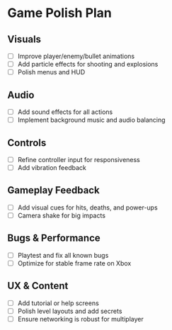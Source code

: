 # Game Polish Plan

## Visuals
- [ ] Improve player/enemy/bullet animations
- [ ] Add particle effects for shooting and explosions
- [ ] Polish menus and HUD

## Audio
- [ ] Add sound effects for all actions
- [ ] Implement background music and audio balancing

## Controls
- [ ] Refine controller input for responsiveness
- [ ] Add vibration feedback

## Gameplay Feedback
- [ ] Add visual cues for hits, deaths, and power-ups
- [ ] Camera shake for big impacts

## Bugs & Performance
- [ ] Playtest and fix all known bugs
- [ ] Optimize for stable frame rate on Xbox

## UX & Content
- [ ] Add tutorial or help screens
- [ ] Polish level layouts and add secrets
- [ ] Ensure networking is robust for multiplayer